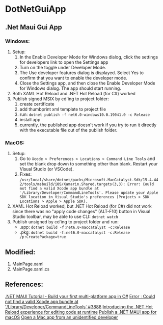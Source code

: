 # DotNetGuiApp
## .Net Maui Gui App


### Windows:
  1. Setup:
     1. In the Enable Developer Mode for Windows dialog, click the settings for developers link to open the Settings app
     2.  Turn on the toggle under Developer Mode.
     3.  The Use developer features dialog is displayed. Select Yes to confirm that you want to enable the developer mode.
     4.  Close the Settings app, and then close the Enable Developer Mode for Windows dialog. The app should start running.
  2. Both XAML Hot Reload and .NET Hot Reload (for C#) worked
  3. Publish signed MSIX by cd'ing to project folder:
     1. create certificate
     2. add thumbprint xml template to project file
     3. run: `dotnet publish -f net6.0-windows10.0.19041.0 -c Release`
     4. install app
     5. currently, the published app doesn't work if you try to run it directly with the executable file out of the publish folder.


### MacOS:
  1. Setup:
      1. Go to `Xcode > Preferences > Locations > Command Line Tools` and set the blank drop down to something other than blank. Restart your Visual Studio (or VSCode).
      2. Fixes: `/usr/local/share/dotnet/packs/Microsoft.MacCatalyst.Sdk/15.4.442/tools/msbuild/iOS/Xamarin.Shared.targets(3,3): Error: Could not find a valid Xcode app bundle at '/Library/Developer/CommandLineTools'. Please update your Apple SDK location in Visual Studio's preferences (Projects > SDK Locations > Apple > Apple SDK).`
  2. XAML Hot Reload worked, but .NET Hot Reload (for C#) did not work since there was no "apply code changes" (ALT-F10) button in Visual Studio toolbar, may be able to use CLI: `dotnet watch`
  3. Publish unsigned by cd'ing to project folder and run:
      - .app: `dotnet build -f:net6.0-maccatalyst -c:Release`
      - .pkg: `dotnet build -f:net6.0-maccatalyst -c:Release /p:CreatePackage=true`

  
## Modified:
  1. MainPage.xaml
  2. MainPage.xaml.cs

  
## References:
[.NET MAUI Tutorial - Build your first multi-platform app in C#](https://dotnet.microsoft.com/en-us/learn/maui/first-app-tutorial/intro)
[Error : Could not find a valid Xcode app bundle at '/Library/Developer/CommandLineTools' #3888](https://github.com/dotnet/maui/issues/3888)
[Introducing the .NET Hot Reload experience for editing code at runtime](https://devblogs.microsoft.com/dotnet/introducing-net-hot-reload/)
[Publish a .NET MAUI app for macOS](https://docs.microsoft.com/en-us/dotnet/maui/macos/deployment/overview)
[Open a Mac app from an unidentified developer](https://support.apple.com/en-gb/guide/mac-help/mh40616/mac)

